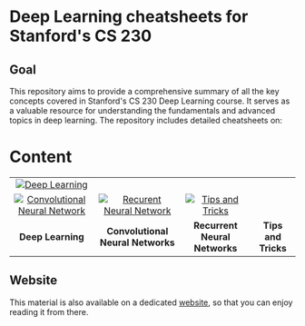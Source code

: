 # Deep Learning cheatsheets for Stanford's CS 230

## Goal
This repository aims to provide a comprehensive summary of all the key concepts covered in Stanford's CS 230 Deep Learning course. It serves as a valuable resource for understanding the fundamentals and advanced topics in deep learning. The repository includes detailed cheatsheets on:

# Content
| | | | |
|:-:|:-:|:-:|:-:|
|[![Deep Learning](https://github.com/user-attachments/assets/886b21ad-c7e2-45aa-855c-4f560b8ec309)](https://github.com/Adity-star/Data-Science-Work/blob/main/CheatSheets/Standford-CS230%20Deep%20Learning/cheatsheet-deep-learning.pdf)
| [![Convolutional Neural Network](https://github.com/user-attachments/assets/59425984-d04b-4a37-a124-54eea45dd5db)](https://github.com/Adity-star/Data-Science-Work/blob/main/CheatSheets/Standford-CS230%20Deep%20Learning/cheatsheet-convolutional-neural-networks.pdf) | [![Recurent Neural Network](https://github.com/user-attachments/assets/52d3a151-01a4-4175-9dce-75384852e4cb)](https://github.com/Adity-star/Data-Science-Work/blob/main/CheatSheets/Standford-CS230%20Deep%20Learning/cheatsheet-recurrent-neural-networks.pdf) | [![Tips and Tricks](https://github.com/user-attachments/assets/5591afd6-2e38-4349-8053-422a087b1ed2)](https://github.com/Adity-star/Data-Science-Work/blob/main/CheatSheets/Standford-CS230%20Deep%20Learning/cheatsheet-deep-learning-tips-tricks.pdf) |
| **Deep Learning** | **Convolutional Neural Networks** | **Recurrent Neural Networks** | **Tips and Tricks** |



## Website
This material is also available on a dedicated [website](https://stanford.edu/~shervine/teaching/cs-230/), so that you can enjoy reading it from there.
